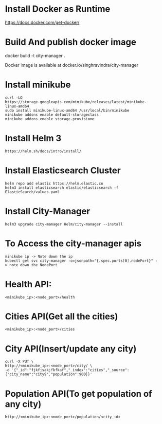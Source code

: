 Install Docker as Runtime 
=====
https://docs.docker.com/get-docker/

Build And publish docker image
=====
docker build -t city-manager .

Docker image is available at docker.io/singhravindra/city-manager



Install minikube
=====

    curl -LO https://storage.googleapis.com/minikube/releases/latest/minikube-linux-amd64
    sudo install minikube-linux-amd64 /usr/local/bin/minikube
    minikube addons enable default-storageclass
    minikube addons enable storage-provisione


Install Helm 3
=====
    https://helm.sh/docs/intro/install/

Install Elasticsearch Cluster
=====
    helm repo add elastic https://helm.elastic.co
    helm3 install elasticsearch elastic/elasticsearch -f ElasticSearch/values.yaml

Install City-Manager 
=====
    helm3 upgrade city-manager Helm/city-manager --install

To Access the city-manager apis
=====

    minikube ip -> Note down the ip
    kubectl get svc city-manager -o=jsonpath="{.spec.ports[0].nodePort}" -> note down the NodePort

Health API:
=
    <minikube_ip>:<node_port>/health

Cities API(Get all the cities)
=====
    <minikube_ip>:<node_port>/cities

City API(Insert/update any city)
=====

    curl -X PUT \
    http://<minikube_ip>:<node_port>/city/ \
    -d '{"_id":"fjkfjsakjfkfkaf","_index":"cities","_source":{"city_name":"city9","population":900}}'

Population API(To get population of any city)
=====
    http://<minikube_ip>:<node_port>/population/<city_id>

